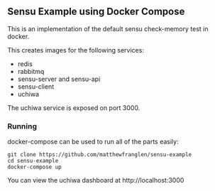 Sensu Example using Docker Compose
----------------------------------

This is an implementation of the default sensu check-memory test in docker.

This creates images for the following services:

 * redis
 * rabbitmq
 * sensu-server and sensu-api
 * sensu-client
 * uchiwa

The uchiwa service is exposed on port 3000.

### Running

docker-compose can be used to run all of the parts easily:

    git clone https://github.com/matthewfranglen/sensu-example
    cd sensu-example
    docker-compose up

You can view the uchiwa dashboard at http://localhost:3000

